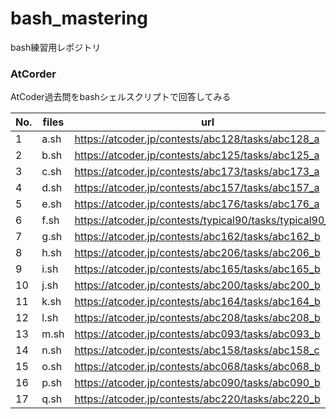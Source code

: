 # bash_mastering

bash練習用レポジトリ

### AtCorder
AtCoder過去問をbashシェルスクリプトで回答してみる

| No. | files  | url                                                      |
| --- | -------| -------------------------------------------------------- |
|  1  | a.sh   | https://atcoder.jp/contests/abc128/tasks/abc128_a        |
|  2  | b.sh   | https://atcoder.jp/contests/abc125/tasks/abc125_a        |
|  3  | c.sh   | https://atcoder.jp/contests/abc173/tasks/abc173_a        |
|  4  | d.sh   | https://atcoder.jp/contests/abc157/tasks/abc157_a        |
|  5  | e.sh   | https://atcoder.jp/contests/abc176/tasks/abc176_a        |
|  6  | f.sh   | https://atcoder.jp/contests/typical90/tasks/typical90_ag |
|  7  | g.sh   | https://atcoder.jp/contests/abc162/tasks/abc162_b        |
|  8  | h.sh   | https://atcoder.jp/contests/abc206/tasks/abc206_b        |
|  9  | i.sh   | https://atcoder.jp/contests/abc165/tasks/abc165_b        |
| 10  | j.sh   | https://atcoder.jp/contests/abc200/tasks/abc200_b        |
| 11  | k.sh   | https://atcoder.jp/contests/abc164/tasks/abc164_b        |
| 12  | l.sh   | https://atcoder.jp/contests/abc208/tasks/abc208_b        |
| 13  | m.sh   | https://atcoder.jp/contests/abc093/tasks/abc093_b        |
| 14  | n.sh   | https://atcoder.jp/contests/abc158/tasks/abc158_c        |
| 15  | o.sh   | https://atcoder.jp/contests/abc068/tasks/abc068_b        |
| 16  | p.sh   | https://atcoder.jp/contests/abc090/tasks/abc090_b        |
| 17  | q.sh   | https://atcoder.jp/contests/abc220/tasks/abc220_b        |

